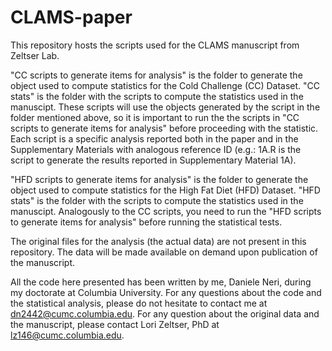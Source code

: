 # CLAMS-paper
This repository hosts the scripts used for the CLAMS manuscript from Zeltser Lab.

"CC scripts to generate items for analysis" is the folder to generate the object used to compute statistics for the Cold Challenge (CC) Dataset.
"CC stats" is the folder with the scripts to compute the statistics used in the manuscipt. These scripts will use the objects generated by the script in the folder mentioned above, so it is important to run the the scripts in "CC scripts to generate items for analysis" before proceeding with the statistic. Each script is a specific analysis reported both in the paper and in the Supplementary Materials with analogous reference ID (e.g.: 1A.R is the script to generate the results reported in Supplementary Material 1A).

"HFD scripts to generate items for analysis" is the folder to generate the object used to compute statistics for the High Fat Diet (HFD) Dataset.
"HFD stats" is the folder with the scripts to compute the statistics used in the manuscipt. Analogously to the CC scripts, you need to run the "HFD scripts to generate items for analysis" before running the statistical tests.

The original files for the analysis (the actual data) are not present in this repository. The data will be made available on demand upon publication of the manuscript.


All the code here presented has been written by me, Daniele Neri, during my doctorate at Columbia University.
For any questions about the code and the statistical analysis, please do not hesitate to contact me at dn2442@cumc.columbia.edu.
For any question about the original data and the manuscript, please contact Lori Zeltser, PhD at lz146@cumc.columbia.edu.
